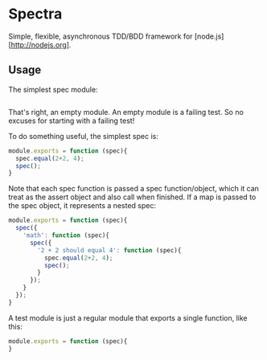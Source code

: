 # Spectra

Simple, flexible, asynchronous TDD/BDD framework for [node.js][http://nodejs.org].

## Usage

The simplest spec module:

```js
```

That's right, an empty module. An empty module is a failing test. So no excuses
for starting with a failing test!

To do something useful, the simplest spec is:

```js
module.exports = function (spec){
  spec.equal(2+2, 4);
  spec();
}
```

Note that each spec function is passed a spec function/object, which it can
treat as the assert object and also call when finished. If a map is passed to
the spec object, it represents a nested spec:

```js
module.exports = function (spec){
  spec({
    'math': function (spec){
      spec({
        '2 + 2 should equal 4': function (spec){
          spec.equal(2+2, 4);
          spec();
        }
      });
    }
  });
}
```

A test module is just a regular module that exports a single function, like this:

```js
module.exports = function (spec){
}
```
